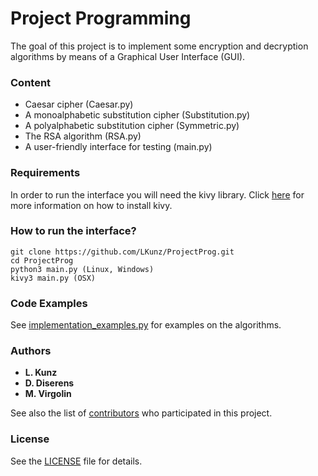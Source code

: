 # Project Programming

The goal of this project is to implement some encryption and decryption algorithms by means of a Graphical User Interface (GUI).

### Content
* Caesar cipher (Caesar.py)
* A monoalphabetic substitution cipher (Substitution.py)
* A polyalphabetic substitution cipher (Symmetric.py)
* The RSA algorithm (RSA.py)
* A user-friendly interface for testing (main.py)

### Requirements

In order to run the interface you will need the kivy library. Click [here](https://kivy.org/doc/stable/installation/installation.html) for more information on how to install kivy.

### How to run the interface?
```
git clone https://github.com/LKunz/ProjectProg.git
cd ProjectProg
python3 main.py (Linux, Windows)
kivy3 main.py (OSX)
```

### Code Examples
See [implementation_examples.py](implementation_examples.py) for examples on the algorithms.

### Authors

* **L. Kunz**
* **D. Diserens**
* **M. Virgolin**

See also the list of [contributors](https://github.com/LKunz/ProjectProg/contributors) who participated in this project.

### License

See the [LICENSE](LICENSE) file for details.
